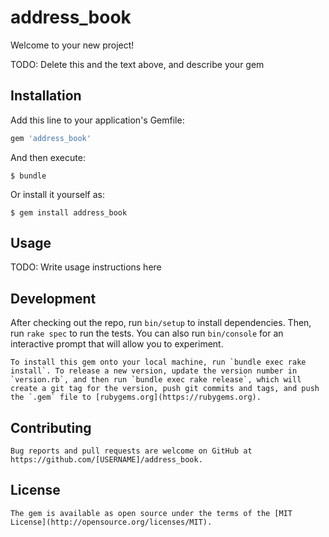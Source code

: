 # address_book

Welcome to your new project!

TODO: Delete this and the text above, and describe your gem

## Installation

Add this line to your application's Gemfile:

```ruby
gem 'address_book'
```

And then execute:

    $ bundle

Or install it yourself as:

    $ gem install address_book

## Usage

TODO: Write usage instructions here

## Development

After checking out the repo, run `bin/setup` to install dependencies. Then, run `rake spec` to run the tests. You can also run `bin/console` for an interactive prompt that will allow you to experiment.

    To install this gem onto your local machine, run `bundle exec rake install`. To release a new version, update the version number in `version.rb`, and then run `bundle exec rake release`, which will create a git tag for the version, push git commits and tags, and push the `.gem` file to [rubygems.org](https://rubygems.org).

## Contributing

    Bug reports and pull requests are welcome on GitHub at https://github.com/[USERNAME]/address_book.


## License

    The gem is available as open source under the terms of the [MIT License](http://opensource.org/licenses/MIT).

